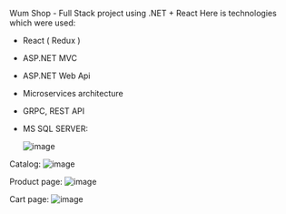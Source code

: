 Wum Shop - Full Stack project using .NET + React
Here is technologies which were used:
- React ( Redux )
- ASP.NET MVC
- ASP.NET Web Api
- Microservices architecture
- GRPC, REST API
- MS SQL SERVER:

  ![image](https://github.com/Vadum4567890/client-wum/assets/13348644/31dfb458-b967-403f-bb7a-55be6cfb4a33)

Catalog:
  ![image](https://github.com/Vadum4567890/client-wum/assets/13348644/100f0de2-92dc-4044-acd9-352d80a37cd2)

Product page:
  ![image](https://github.com/Vadum4567890/client-wum/assets/13348644/56305323-483e-433a-a70c-83692a78a2e1)

Cart page:
  ![image](https://github.com/Vadum4567890/client-wum/assets/13348644/e7d50987-dfbc-4f67-a63a-58fa350d5da4)
